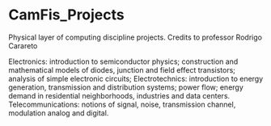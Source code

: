 # CamFis_Projects
Physical layer of computing discipline projects. Credits to professor Rodrigo Carareto

Electronics: introduction to semiconductor physics; construction and mathematical models of diodes, junction and field effect transistors;
analysis of simple electronic circuits; Electrotechnics: introduction to energy generation, transmission and distribution systems; power flow;
energy demand in residential neighborhoods, industries and data centers. Telecommunications: notions of signal, noise, transmission channel, modulation
analog and digital.
